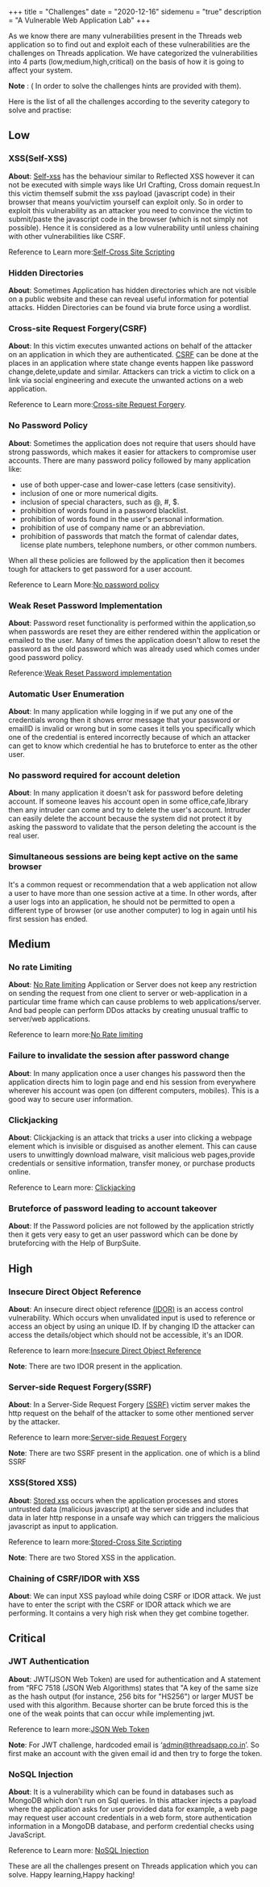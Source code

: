 +++
title = "Challenges"
date = "2020-12-16"
sidemenu = "true"
description = "A Vulnerable Web Application Lab"
+++

As we know there are many vulnerabilities present in the Threads web application so to find out and exploit each of  these vulnerabilities are the challenges on Threads application. We have categorized the vulnerabilities into 4 parts (low,medium,high,critical) on the basis of how it is going to affect your system.

**Note** : ( In order to solve the challenges hints are provided with them).
   
Here is the list of all the challenges according to the severity category to solve and practise:


## Low 

### XSS(Self-XSS)

**About**: [Self-xss](https://portswigger.net/web-security/cross-site-scripting/reflected) has the behaviour similar to Reflected XSS however it can not be executed with simple ways like Url Crafting, Cross domain request.In this victim themself submit the xss payload (javascript code) in their browser that means you/victim yourself can exploit only. So in order to exploit this vulnerability as an attacker you need to convince the victim to submit/paste the javascript code in the browser (which is not simply not possible). Hence it is considered as a low vulnerability until unless chaining with other vulnerabilities like CSRF. 

Reference to Learn more:[Self-Cross Site Scripting](https://portswigger.net/web-security/cross-site-scripting/reflected) 


### Hidden Directories

**About**: Sometimes Application has hidden directories which are not visible on a public website and these can reveal useful information for potential attacks. Hidden Directories can be found via brute force using a wordlist.


### Cross-site Request Forgery(CSRF)

**About**: In this victim executes unwanted actions on behalf of the attacker on an application in which they are authenticated. [CSRF](https://owasp.org/www-community/attacks/csrf) can be done at the places in an application where state change events happen like password change,delete,update and similar. Attackers can trick a victim to click on a link via social engineering and execute the unwanted actions on a web application.

 Reference to Learn more:[Cross-site Request Forgery](https://owasp.org/www-community/attacks/csrf).


### No Password Policy

**About**: Sometimes the  application does not require that users should have strong passwords,  which makes it easier for attackers to compromise user accounts. There are many password policy followed by many application like:
  - use of both upper-case and lower-case letters (case sensitivity).
  - inclusion of one or more numerical digits.
  - inclusion of special characters, such as @, #, $.
  - prohibition of words found in a password blacklist.
  - prohibition of words found in the user's personal information.
  - prohibition of use of company name or an abbreviation.
  - prohibition of passwords that match the format of calendar dates, license plate numbers, telephone numbers, or other common numbers.

When all these policies are followed by the application then it becomes tough for attackers to get password for a user account. 

Reference to Learn More:[No password policy](https://en.wikipedia.org/wiki/Password_policy)


### Weak Reset Password Implementation

**About**: Password reset functionality is performed within the application,so when passwords are reset they are either rendered within the application or emailed to the user. Many of times the application doesn't allow to reset the password as the old password which was already used which comes under good password policy.

Reference:[Weak Reset Password implementation](https://owasp.org/www-project-web-security-testing-guide/latest/4-Web_Application_Security_Testing/04-Authentication_Testing/09-Testing_for_Weak_Password_Change_or_Reset_Functionalities)

### Automatic User Enumeration

**About**: In many application while logging in if we put any one of the credentials wrong  then it shows error message that your password or emailID is invalid or wrong but in some cases it tells you specifically which one of the credential is entered incorrectly because of which an attacker can get to know which credential he has to bruteforce to enter as the other user.     

### No password required for account deletion

**About**: In many application it doesn't ask for password before deleting account. If someone leaves his account open in some office,cafe,library then any  intruder can come and try to delete the user's account. Intruder can easily delete the account because the system did not protect it by asking the password to validate that the person deleting the account is the real user.

### Simultaneous sessions are being kept active on the same browser 

It's a common request or recommendation that a web application not allow a user to have more than one session active at a time. In other words, after a user logs into an application, he should not be permitted to open a different type of browser (or use another computer) to log in again until his first session has ended.

## Medium 

### No rate Limiting

**About**: [No Rate limiting](https://cheatsheetseries.owasp.org/cheatsheets/Denial_of_Service_Cheat_Sheet.html#rate-limiting) Application or Server does not keep any restriction on sending the request from one client to server or web-application in a particular time frame which can cause problems to web applications/server. And bad people can perform DDos attacks by creating unusual traffic to server/web applications.

 Reference to learn more:[No Rate limiting](https://cheatsheetseries.owasp.org/cheatsheets/Denial_of_Service_Cheat_Sheet.html#rate-limiting)


### Failure to invalidate the session after password change

**About**: In many application once a user changes his password then the application directs him to login page and end his session from everywhere wherever his account was open (on different computers, mobiles). This is a good way to secure user information. 

### Clickjacking

**About**: Clickjacking is an attack that tricks a user into clicking a webpage element which is invisible or disguised as another element. This can cause users to unwittingly download malware, visit malicious web pages,provide credentials or sensitive information, transfer money, or purchase products online.

Reference to Learn more: [Clickjacking](https://owasp.org/www-community/attacks/Clickjacking)

### Bruteforce of password leading to account takeover

**About**: If the Password policies are not followed by the application strictly then it gets very easy to get an user password which can be done by bruteforcing with the Help of BurpSuite.

## High

### Insecure Direct Object Reference

**About**: An insecure direct object reference [(IDOR)](https://portswigger.net/web-security/access-control/idor) is an access control vulnerability. Which occurs when unvalidated input is used to reference or access an object by using an unique ID. If by changing ID the attacker can access the details/object which should not be accessible, it's an IDOR. 

 Reference to learn more:[Insecure Direct Object Reference](https://portswigger.net/web-security/access-control/idor)

**Note**: There are two IDOR present in the application.

### Server-side Request Forgery(SSRF)

**About**: In a Server-Side Request Forgery [(SSRF)](https://owasp.org/www-community/attacks/Server_Side_Request_Forgery) victim server makes the http request on the behalf of the attacker to some other mentioned server by the attacker.

 Reference to learn more:[Server-side Request Forgery](https://owasp.org/www-community/attacks/Server_Side_Request_Forgery)

**Note**: There are two SSRF present in the application. one of which is a blind SSRF


### XSS(Stored XSS)

**About**: [Stored xss](https://portswigger.net/web-security/cross-site-scripting/stored) occurs when the application processes and stores untrusted data (malicious javascript) at the server side and includes that data in later http response in a unsafe way which can triggers the malicious javascript as input to application.

 Reference to learn more:[Stored-Cross Site Scripting](https://portswigger.net/web-security/cross-site-scripting/stored) 

**Note**: There are two Stored XSS in the application.

### Chaining of CSRF/IDOR with XSS

**About**: We can input XSS payload while doing CSRF or IDOR attack. We just have to enter the script with the CSRF or IDOR attack which we are performing. It contains a very high risk when they get combine together. 

## Critical   

### JWT Authentication

**About**: JWT(JSON Web Token) are used for authentication and A statement from “RFC 7518 (JSON Web Algorithms) states that "A key of the same size as the hash output (for instance, 256 bits for "HS256") or larger MUST be used with this algorithm. Because shorter can be brute forced this is the one of the weak points that can occur while implementing jwt.

 Reference to learn more:[JSON Web Token](https://jwt.io/introduction/)

**Note**:  For JWT challenge, hardcoded email is ‘admin@threadsapp.co.in’. So first make  an account with  the given email id and then try to forge the token.

### NoSQL Injection

**About**: It is a vulnerability which can be found in databases such as MongoDB which don't run on Sql queries. In this attacker injects a payload where the application asks for user provided data for example, a web page may request user account credentials in a web form, store authentication information in a MongoDB database, and perform credential checks using JavaScript.

Reference to Learn more: [NoSQL Injection](https://owasp.org/www-pdf-archive/GOD16-NOSQL.pdf)

These are all the challenges present on Threads application which you can solve.
Happy learning,Happy hacking!
 


